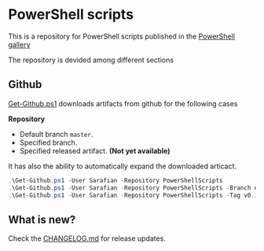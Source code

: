 # PowerShell scripts

This is a repository for PowerShell scripts published in the [PowerShell gallery](http://www.powershellgallery.com/)

The repository is devided among different sections

## Github

[Get-Github.ps1](Source\Scripts\Github\Get-Github.ps1) downloads artifacts from github for the following cases

**Repository**
- Default branch `master`.
- Specified branch.
- Specified released artifact. **(Not yet available)**

It has also the ability to automatically expand the downloaded articact.

```powershell
.\Get-Github.ps1 -User Sarafian -Repository PowerShellScripts
.\Get-Github.ps1 -User Sarafian -Repository PowerShellScripts -Branch develop
.\Get-Github.ps1 -User Sarafian -Repository PowerShellScripts -Tag v0.1 # Not yet available
```

## What is new?

Check the [CHANGELOG.md](CHANGELOG.md) for release updates.